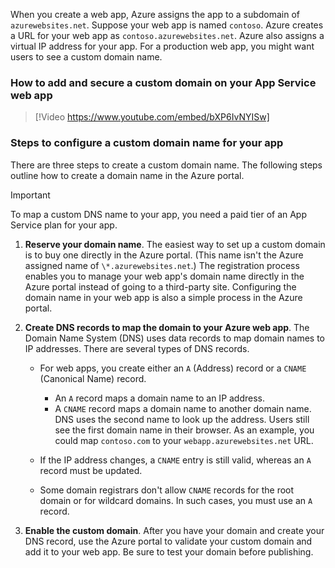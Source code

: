 When you create a web app, Azure assigns the app to a subdomain of `azurewebsites.net`. Suppose your web app is named `contoso`. Azure creates a URL for your web app as `contoso.azurewebsites.net`. Azure also assigns a virtual IP address for your app. For a production web app, you might want users to see a custom domain name.

### How to add and secure a custom domain on your App Service web app

> [!Video https://www.youtube.com/embed/bXP6IvNYISw]

### Steps to configure a custom domain name for your app

There are three steps to create a custom domain name. The following steps outline how to create a domain name in the Azure portal.

> [!Important]
> To map a custom DNS name to your app, you need a paid tier of an App Service plan for your app.

1. **Reserve your domain name**. The easiest way to set up a custom domain is to buy one directly in the Azure portal. (This name isn't the Azure assigned name of `\*.azurewebsites.net`.) The registration process enables you to manage your web app's domain name directly in the Azure portal instead of going to a third-party site. Configuring the domain name in your web app is also a simple process in the Azure portal. 

1. **Create DNS records to map the domain to your Azure web app**. The Domain Name System (DNS) uses data records to map domain names to IP addresses. There are several types of DNS records.

   - For web apps, you create either an `A` (Address) record or a `CNAME` (Canonical Name) record.
      - An `A` record maps a domain name to an IP address.
      - A `CNAME` record maps a domain name to another domain name. DNS uses the second name to look up the address. Users still see the first domain name in their browser. As an example, you could map `contoso.com` to your `webapp.azurewebsites.net` URL.

   - If the IP address changes, a `CNAME` entry is still valid, whereas an `A` record must be updated. 
   
   - Some domain registrars don't allow `CNAME` records for the root domain or for wildcard domains. In such cases, you must use an `A` record.

1. **Enable the custom domain**. After you have your domain and create your DNS record, use the Azure portal to validate your custom domain and add it to your web app. Be sure to test your domain before publishing.